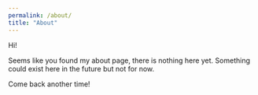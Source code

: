 ```yaml
---
permalink: /about/
title: "About"
---
```


Hi!

Seems like you found my about page, there is nothing here yet.
Something could exist here in the future but not for now.


Come back another time!